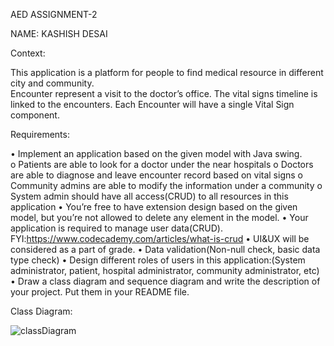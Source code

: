 AED ASSIGNMENT-2

NAME: KASHISH DESAI

Context:

This application is a platform for people to find medical resource in different city and
community.  
Encounter represent a visit to the doctor’s office. The vital signs timeline is linked to the
encounters. Each Encounter will have a single Vital Sign component.

Requirements:

• Implement an application based on the given model with Java swing.  
o Patients are able to look for a doctor under the near hospitals
o Doctors are able to diagnose and leave encounter record based on vital signs
o Community admins are able to modify the information under a community
o System admin should have all access(CRUD) to all resources in this application
• You’re free to have extension design based on the given model, but you’re not allowed
to delete any element in the model.
• Your application is required to manage user data(CRUD).
FYI:https://www.codecademy.com/articles/what-is-crud
• UI&UX will be considered as a part of grade.
• Data validation(Non-null check, basic data type check)
• Design different roles of users in this application:(System administrator, patient,
hospital administrator, community administrator, etc)  
• Draw a class diagram and sequence diagram and write the description of your project.
Put them in your README file.

Class Diagram:

![classDiagram](classDiagram.png)
